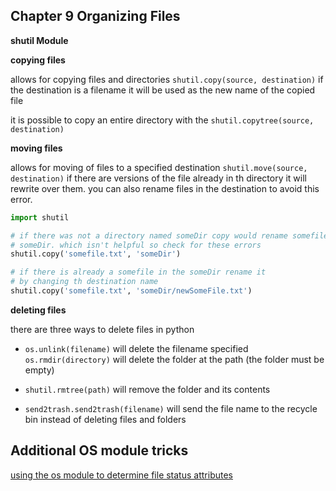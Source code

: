 ## Chapter 9 Organizing Files

**shutil Module**

**copying files**

allows for copying files and directories `shutil.copy(source, destination)` if the destination is a filename it will be used as the new name of the copied file

it is possible to copy an entire directory with the `shutil.copytree(source, destination)` 

**moving files**

allows for moving of files to a specified destination `shutil.move(source, destination)` if there are versions of the file already in th directory it will rewrite over them. you can also rename files in the destination to avoid this error.

```python
import shutil

# if there was not a directory named someDir copy would rename somefile to 
# someDir. which isn't helpful so check for these errors
shutil.copy('somefile.txt', 'someDir')

# if there is already a somefile in the someDir rename it
# by changing th destination name
shutil.copy('somefile.txt', 'someDir/newSomeFile.txt')

```

**deleting files**

there are three ways to delete files in python

* `os.unlink(filename)` will delete the filename specified `os.rmdir(directory)` will delete the folder at the path (the folder must be empty)

* `shutil.rmtree(path)` will remove the folder and its contents 

* `send2trash.send2trash(filename)` will send the file name to the recycle bin instead of deleting files and folders

## Additional OS module tricks

[using the os module to determine file status attributes](https://stackoverflow.com/questions/237079/how-to-get-file-creation-modification-date-times-in-python)